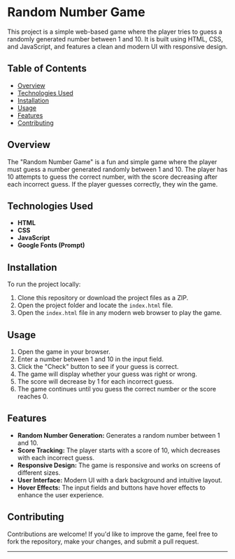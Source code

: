 # Random Number Game

This project is a simple web-based game where the player tries to guess a randomly generated number between 1 and 10. It is built using HTML, CSS, and JavaScript, and features a clean and modern UI with responsive design.

## Table of Contents
- [Overview](#overview)
- [Technologies Used](#technologies-used)
- [Installation](#installation)
- [Usage](#usage)
- [Features](#features)
- [Contributing](#contributing)

## Overview

The "Random Number Game" is a fun and simple game where the player must guess a number generated randomly between 1 and 10. The player has 10 attempts to guess the correct number, with the score decreasing after each incorrect guess. If the player guesses correctly, they win the game.

## Technologies Used

- **HTML**
- **CSS**
- **JavaScript**
- **Google Fonts (Prompt)**

## Installation

To run the project locally:

1. Clone this repository or download the project files as a ZIP.
2. Open the project folder and locate the `index.html` file.
3. Open the `index.html` file in any modern web browser to play the game.

## Usage

1. Open the game in your browser.
2. Enter a number between 1 and 10 in the input field.
3. Click the "Check" button to see if your guess is correct.
4. The game will display whether your guess was right or wrong.
5. The score will decrease by 1 for each incorrect guess.
6. The game continues until you guess the correct number or the score reaches 0.

## Features

- **Random Number Generation:** Generates a random number between 1 and 10.
- **Score Tracking:** The player starts with a score of 10, which decreases with each incorrect guess.
- **Responsive Design:** The game is responsive and works on screens of different sizes.
- **User Interface:** Modern UI with a dark background and intuitive layout.
- **Hover Effects:** The input fields and buttons have hover effects to enhance the user experience.

## Contributing

Contributions are welcome! If you'd like to improve the game, feel free to fork the repository, make your changes, and submit a pull request.

---
